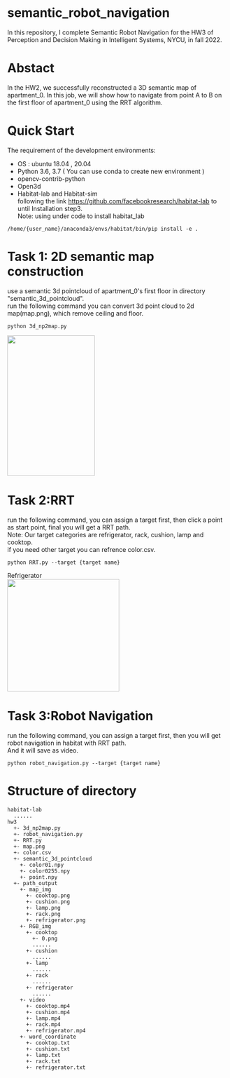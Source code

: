# semantic_robot_navigation
In this repository, I complete Semantic Robot Navigation for the HW3 of Perception and Decision Making in Intelligent Systems, NYCU, in fall 2022.

# Abstact
In the HW2, we successfully reconstructed a 3D semantic map of apartment_0.
In this job, we will show how to navigate from point A to B on the first floor of apartment_0 using the RRT algorithm.

# Quick Start
The requirement of the development environments:
- OS : ubuntu 18.04 , 20.04
- Python 3.6, 3.7 ( You can use conda to create new environment )
- opencv-contrib-python
- Open3d
- Habitat-lab and Habitat-sim<br>
following the link https://github.com/facebookresearch/habitat-lab
to until Installation step3.<br>
Note: using under code to install habitat_lab
```
/home/{user_name}/anaconda3/envs/habitat/bin/pip install -e .
```

# Task 1: 2D semantic map construction
use a semantic 3d pointcloud of apartment_0's first floor in directory "semantic_3d_pointcloud".</br>
run the following command you can convert 3d point cloud to 2d map(map.png), which remove ceiling and floor.</br>
```
python 3d_np2map.py
```
<img src="https://github.com/lon0862/semantic_robot_navigation/blob/main/map.png" width="200" height="320"/>

# Task 2:RRT
run the following command, you can assign a target first, then click a point as start point, final you will get a RRT path.</br>
Note: Our target categories are refrigerator, rack, cushion, lamp and cooktop.</br>
if you need other target you can refrence color.csv.</br>
```
python RRT.py --target {target name}
```
Refrigerator</br>
<img src="https://github.com/lon0862/semantic_robot_navigation/blob/main/path_output/map_img/refrigerator.png" width="256" height="256"/>
# Task 3:Robot Navigation
run the following command, you can assign a target first, then you will get robot navigation in habitat with RRT path.</br>
And it will save as video.</br>
```
python robot_navigation.py --target {target name}
```

# Structure of directory
```
habitat-lab
  ......
hw3
  +- 3d_np2map.py
  +- robot_navigation.py
  +- RRT.py
  +- map.png
  +- color.csv
  +- semantic_3d_pointcloud
    +- color01.npy
    +- color0255.npy
    +- point.npy
  +- path_output
    +- map_img
      +- cooktop.png
      +- cushion.png
      +- lamp.png
      +- rack.png
      +- refrigerator.png
    +- RGB_img
      +- cooktop
        +- 0.png
        ......
      +- cushion
        ......
      +- lamp
        ......
      +- rack
        ......
      +- refrigerator
        ......
    +- video
      +- cooktop.mp4
      +- cushion.mp4
      +- lamp.mp4
      +- rack.mp4
      +- refrigerator.mp4
    +- word_coordinate
      +- cooktop.txt
      +- cushion.txt
      +- lamp.txt
      +- rack.txt
      +- refrigerator.txt
